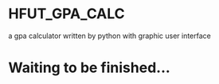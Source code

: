 # HFUT_GPA_CALC
a gpa calculator written by python with graphic user interface

# Waiting to be finished...
